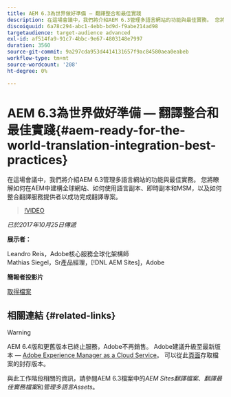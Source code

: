 ```yaml
---
title: AEM 6.3為世界做好準備 — 翻譯整合和最佳實踐
description: 在這場會議中，我們將介紹AEM 6.3管理多語言網站的功能與最佳實務。 您將瞭解如何在AEM中建構全球網站、如何使用語言副本、即時副本和MSM，以及如何整合翻譯服務提供者以成功完成翻譯專案。
discoiquuid: 6a78c294-abc1-4ebb-bd9d-f9abe214ad98
targetaudience: target-audience advanced
exl-id: af514fa9-91c7-4bbc-9e67-4803148e7997
duration: 3560
source-git-commit: 9a297cda953d4414131657f9ac84580aea0eabeb
workflow-type: tm+mt
source-wordcount: '208'
ht-degree: 0%

---
```


# AEM 6.3為世界做好準備 — 翻譯整合和最佳實踐{#aem-ready-for-the-world-translation-integration-best-practices}

在這場會議中，我們將介紹AEM 6.3管理多語言網站的功能與最佳實務。 您將瞭解如何在AEM中建構全球網站、如何使用語言副本、即時副本和MSM，以及如何整合翻譯服務提供者以成功完成翻譯專案。

>[!VIDEO](https://video.tv.adobe.com/v/21532/?quality=9)

*已於2017年10月25日傳遞*

**展示者：**

Leandro Reis，Adobe核心服務全球化架構師\
Mathias Siegel，Sr產品經理，[!DNL AEM Sites]，Adobe

**簡報者投影片**

[取得檔案](assets/immerse-2017-translationpresentation-rev1.pdf)

## 相關連結 {#related-links}

>[!WARNING]
>
>AEM 6.4版和更舊版本已終止服務，Adobe不再銷售。  Adobe建議升級至最新版本 — [Adobe Experience Manager as a Cloud Service](https://experienceleague.adobe.com/docs/experience-manager-cloud-service.html?lang=zh-Hant)。  可以從此[頁面](https://experienceleague.adobe.com/docs/experience-manager-release-information/aem-release-updates/previous-updates/aem-previous-versions.html?lang=zh-Hant)存取檔案的封存版本。
>
>與此工作階段相關的資訊，請參閱AEM 6.3檔案中的&#x200B;*AEM Sites翻譯檔案*、*翻譯最佳實務檔案*&#x200B;和&#x200B;*管理多語言Assets*。
